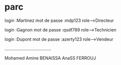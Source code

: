 # parc
login :Martinez 
mot de passe :mdp123
role-->Directeur

login :Gagnon
mot de passe :qsdf789
role-->Technicien

login :Dupont
mot de passe :azerty123
role-->Vendeur

......................................

Mohamed Amine BENAISSA
AnaSS FERROUJ
